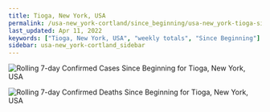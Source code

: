 ```yaml
---
title: Tioga, New York, USA
permalink: /usa-new_york-cortland/since_beginning/usa-new_york-tioga-since_beginning.html
last_updated: Apr 11, 2022
keywords: ["Tioga, New York, USA", "weekly totals", "Since Beginning"]
sidebar: usa-new_york-cortland_sidebar
---
```


![Rolling 7-day Confirmed Cases Since Beginning for Tioga, New York, USA](/covid_tracker/images/graphs/usa-new_york-tioga-rolling_7_days_confirmed-since_beginning_graph.png)

![Rolling 7-day Confirmed Deaths Since Beginning for Tioga, New York, USA](/covid_tracker/images/graphs/usa-new_york-tioga-rolling_7_days_deaths-since_beginning_graph.png)
